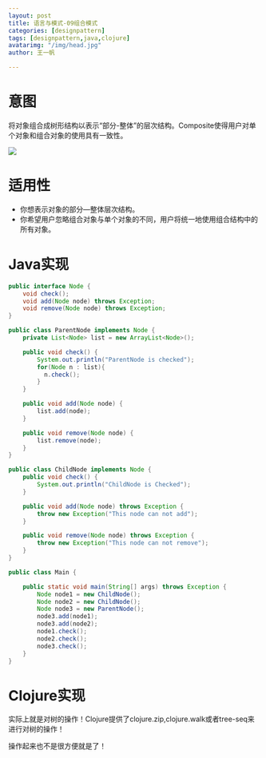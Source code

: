 ```yaml
---
layout: post
title: 语言与模式-09组合模式
categories: [designpattern]
tags: [designpattern,java,clojure]
avatarimg: "/img/head.jpg"
author: 王一帆

---
```

# 意图

将对象组合成树形结构以表示“部分-整体”的层次结构。Composite使得用户对单个对象和组合对象的使用具有一致性。

![]({{site.CDN_PATH}}/assets/designpattern/composite.jpg)

# 适用性

- 你想表示对象的部分—整体层次结构。
- 你希望用户忽略组合对象与单个对象的不同，用户将统一地使用组合结构中的所有对象。

# Java实现

```java
public interface Node {
    void check();
    void add(Node node) throws Exception;
    void remove(Node node) throws Exception;
}
```

```java
public class ParentNode implements Node {
    private List<Node> list = new ArrayList<Node>();

    public void check() {
        System.out.println("ParentNode is checked");
        for(Node n : list){
          n.check();
        }
    }

    public void add(Node node) {
        list.add(node);
    }

    public void remove(Node node) {
        list.remove(node);
    }
}
```

<!-- more -->

```java
public class ChildNode implements Node {
    public void check() {
        System.out.println("ChildNode is Checked");
    }

    public void add(Node node) throws Exception {
        throw new Exception("This node can not add");
    }

    public void remove(Node node) throws Exception {
        throw new Exception("This node can not remove");
    }
}
```

```java
public class Main {

    public static void main(String[] args) throws Exception {
        Node node1 = new ChildNode();
        Node node2 = new ChildNode();
        Node node3 = new ParentNode();
        node3.add(node1);
        node3.add(node2);
        node1.check();
        node2.check();
        node3.check();
    }
}
```

# Clojure实现

实际上就是对树的操作！Clojure提供了clojure.zip,clojure.walk或者tree-seq来进行对树的操作！

操作起来也不是很方便就是了！
